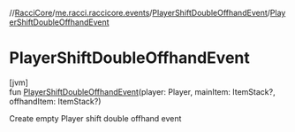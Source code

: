 //[RacciCore](../../../index.md)/[me.racci.raccicore.events](../index.md)/[PlayerShiftDoubleOffhandEvent](index.md)/[PlayerShiftDoubleOffhandEvent](-player-shift-double-offhand-event.md)

# PlayerShiftDoubleOffhandEvent

[jvm]\
fun [PlayerShiftDoubleOffhandEvent](-player-shift-double-offhand-event.md)(player: Player, mainItem: ItemStack?, offhandItem: ItemStack?)

Create empty Player shift double offhand event
